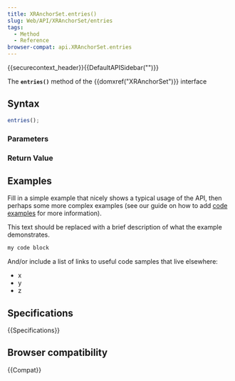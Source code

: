 ```yaml
---
title: XRAnchorSet.entries()
slug: Web/API/XRAnchorSet/entries
tags:
  - Method
  - Reference
browser-compat: api.XRAnchorSet.entries
---
```

{{securecontext_header}}{{DefaultAPISidebar("")}}

The **`entries()`** method of the {{domxref("XRAnchorSet")}} interface 

## Syntax

```js
entries();
```

### Parameters



### Return Value



## Examples

Fill in a simple example that nicely shows a typical usage of the API, then perhaps some more complex examples (see our guide on how to add [code examples](/en-US/docs/MDN/Contribute/Structures/Code_examples) for more information).

This text should be replaced with a brief description of what the example demonstrates.

```js
my code block
```

And/or include a list of links to useful code samples that live elsewhere:

*   x
*   y
*   z

## Specifications

{{Specifications}}

## Browser compatibility

{{Compat}}

